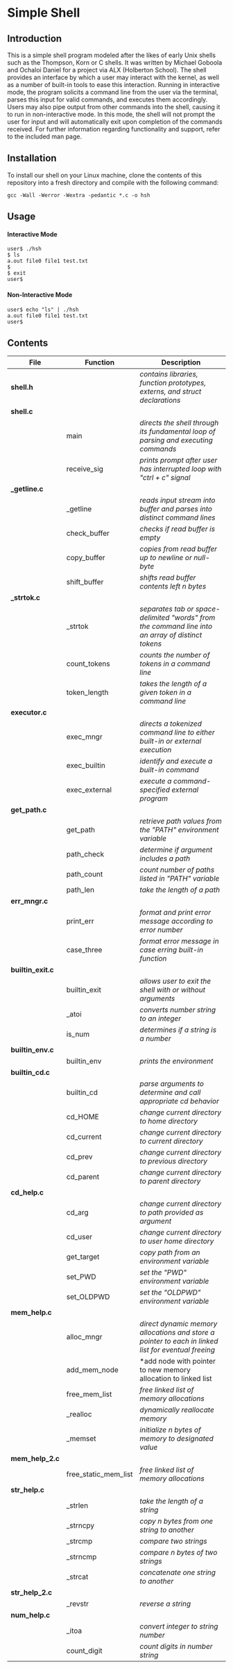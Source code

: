 # Simple Shell

## Introduction
This is a simple shell program modeled after the likes of early Unix shells such as the Thompson, Korn or C shells. It was written by Michael Goboola and Ochaloi Daniel for a project via ALX (Holberton School). The shell provides an interface by which a user may interact with the kernel, as well as a number of built-in tools to ease this interaction. Running in interactive mode, the program solicits a command line from the user via the terminal, parses this input for valid commands, and executes them accordingly. Users may also pipe output from other commands into the shell, causing it to run in non-interactive mode. In this mode, the shell will not prompt the user for input and will automatically exit upon completion of the commands received. For further information regarding functionality and support, refer to the included man page.

## Installation
To install our shell on your Linux machine, clone the contents of this repository into a fresh directory and compile with the following command:

    gcc -Wall -Werror -Wextra -pedantic *.c -o hsh

## Usage
#### Interactive Mode

    user$ ./hsh
    $ ls
    a.out file0 file1 test.txt
    $ 
    $ exit
    user$ 

#### Non-Interactive Mode

    user$ echo "ls" | ./hsh
    a.out file0 file1 test.txt
    user$ 

## Contents

| File | Function |Description|
|--|--|--|
|**shell.h**|| *contains libraries, function prototypes, externs, and struct declarations*
|**shell.c**||
||main|	*directs the shell through its fundamental loop of parsing and executing commands*
||receive_sig|*prints prompt after user has interrupted loop with "ctrl + c" signal*
|**_getline.c**|||
||_getline|*reads input stream into buffer and parses into distinct command lines*
||check_buffer|*checks if read buffer is empty*
||copy_buffer|*copies from read buffer up to newline or null-byte*
||shift_buffer|*shifts read buffer contents left n bytes*
|**_strtok.c**||
||_strtok| *separates tab or space-delimited "words" from the command line into an array of distinct tokens*
||count_tokens| *counts the number of tokens in a command line*
||token_length| *takes the length of a given token in a command line*
|**executor.c**||
||exec_mngr|*directs a tokenized command line to either built-in or external execution*
||exec_builtin|*identify and execute a built-in command*
||exec_external|*execute a command-specified external program*
|**get_path.c**||
||get_path|*retrieve path values from the "PATH" environment variable*
||path_check|*determine if argument includes a path*
||path_count|*count number of paths listed in "PATH" variable*
||path_len|*take the length of a path*
|**err_mngr.c**||
||print_err|*format and print error message according to error number*
||case_three|*format error message in case erring built-in function*
|**builtin_exit.c**||
||builtin_exit|*allows user to exit the shell with or without arguments*
||_atoi|*converts number string to an integer*
||is_num|*determines if a string is a number*
|**builtin_env.c**||
||builtin_env|*prints the environment*
|**builtin_cd.c**||
||builtin_cd|*parse arguments to determine and call appropriate cd behavior*
||cd_HOME|*change current directory to home directory*
||cd_current|*change current directory to current directory*
||cd_prev|*change current directory to previous directory*
||cd_parent|*change current directory to parent directory*
|**cd_help.c**||
||cd_arg|*change current directory to path provided as argument*
||cd_user|*change current directory to user home directory*
||get_target| *copy path from an environment variable*
||set_PWD|*set the "PWD" environment variable*
||set_OLDPWD| *set the "OLDPWD" environment variable*
|**mem_help.c**||
||alloc_mngr|*direct dynamic memory allocations and store a pointer to each in linked list for eventual freeing*
||add_mem_node|*add node with pointer to new memory allocation to linked list
||free_mem_list|*free linked list of memory allocations*
||_realloc|*dynamically reallocate memory*
||_memset|*initialize n bytes of memory to designated value*
|**mem_help_2.c**||
||free_static_mem_list|*free linked list of memory allocations*
|**str_help.c**||
||_strlen|*take the length of a string*
||_strncpy|*copy n bytes from one string to another*
||_strcmp|*compare two strings*
||_strncmp|*compare n bytes of two strings*
||_strcat|*concatenate one string to another*
|**str_help_2.c**||
||_revstr|*reverse a string*
|**num_help.c**||
||_itoa|*convert integer to string number*
||count_digit|*count digits in number string*
